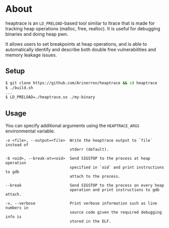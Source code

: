 # About

heaptrace is an `LD_PRELOAD`-based tool similar to ltrace that is made for tracking heap operations (malloc, free, realloc). It is useful for debugging binaries and doing heap pwn.

It allows users to set breakpoints at heap operations, and is able to automatically identify and describe both double free vulnerabilities and memory leakage issues.

## Setup

```sh
$ git clone https://github.com/Arinerron/heaptrace && cd heaptrace
$ ./build.sh
...
$ LD_PRELOAD=./heaptrace.so ./my-binary
```

## Usage

You can specify additional arguments using the `HEAPTRACE_ARGS` environmental variable.

```
-o <file>, --output=<file>  Write the heaptrace output to `file` instead of 
                            stderr (default).

-b <oid>, --break-at=<oid>  Send SIGSTOP to the process at heap operation 
                            specified in `oid` and print instructions to gdb
                            attach to the process.

--break                     Send SIGSTOP to the process on every heap 
                            operation and print instructions to gdb attach.

-v, --verbose               Print verbose information such as line numbers in
                            source code given the required debugging info is
                            stored in the ELF.
```
